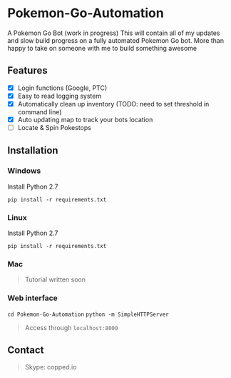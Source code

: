 # Pokemon-Go-Automation
A Pokemon Go Bot (work in progress)
This will contain all of my updates and slow build progress on a fully automated Pokemon Go bot. More than happy to take on someone with me to build something awesome

## Features
- [X] Login functions (Google, PTC)
- [X] Easy to read logging system
- [X] Automatically clean up inventory (TODO: need to set threshold in command line)
- [X] Auto updating map to track your bots location
- [ ] Locate & Spin Pokestops

## Installation
### Windows
Install Python 2.7

`pip install -r requirements.txt`

### Linux
Install Python 2.7

`pip install -r requirements.txt`

### Mac
> Tutorial written soon

### Web interface

``cd Pokemon-Go-Automation``
``python -m SimpleHTTPServer``

> Access through `localhost:8000`

## Contact
> Skype: copped.io
